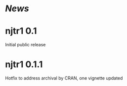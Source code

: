 # *News*

# njtr1 0.1
Initial public release

# njtr1 0.1.1
Hotfix to address archival by CRAN, one vignette updated